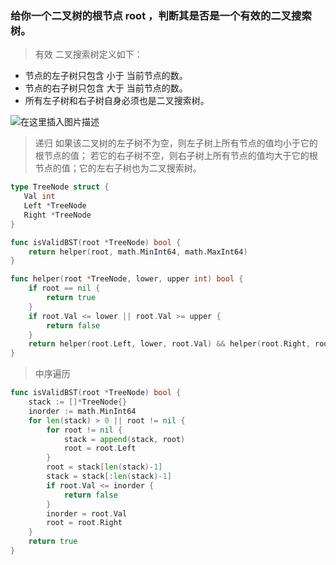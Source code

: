 ### 给你一个二叉树的根节点 root ，判断其是否是一个有效的二叉搜索树。

>有效 二叉搜索树定义如下：

* 节点的左子树只包含 小于 当前节点的数。
* 节点的右子树只包含 大于 当前节点的数。
* 所有左子树和右子树自身必须也是二叉搜索树。

![在这里插入图片描述](https://img-blog.csdnimg.cn/fb3e2f7037fb46aabdafe626d3196189.png)


> 递归
> 如果该二叉树的左子树不为空，则左子树上所有节点的值均小于它的根节点的值； 若它的右子树不空，则右子树上所有节点的值均大于它的根节点的值；它的左右子树也为二叉搜索树。
```go
type TreeNode struct {
   Val int
   Left *TreeNode
   Right *TreeNode
}

func isValidBST(root *TreeNode) bool {
    return helper(root, math.MinInt64, math.MaxInt64)
}

func helper(root *TreeNode, lower, upper int) bool {
    if root == nil {
        return true
    }
    if root.Val <= lower || root.Val >= upper {
        return false
    }
    return helper(root.Left, lower, root.Val) && helper(root.Right, root.Val, upper)
}
```


> 中序遍历
```go
func isValidBST(root *TreeNode) bool {
    stack := []*TreeNode{}
    inorder := math.MinInt64
    for len(stack) > 0 || root != nil {
        for root != nil {
            stack = append(stack, root)
            root = root.Left
        }
        root = stack[len(stack)-1]
        stack = stack[:len(stack)-1]
        if root.Val <= inorder {
            return false
        }
        inorder = root.Val
        root = root.Right
    }
    return true
}
```
